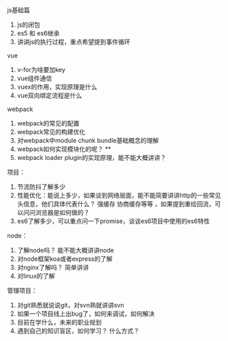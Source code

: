 js基础篇

1. js的闭包
2. es5 和 es6继承
3. 讲讲js的执行过程，重点希望提到事件循环

vue

1. v-for为啥要加key
2. vue组件通信
3. vuex的作用，实现原理是什么
4. vue双向绑定流程是什么
   
webpack

1. webpack的常见的配置
2. webpack常见的构建优化
3. 对webpack中module chunk bundle基础概念的理解
4. webpack如何实现模块化的呢？ **
5. webpack loader plugin的实现原理，能不能大概讲讲？

项目：

1. 节流防抖了解多少
2. 性能优化：能说上多少，如果谈到网络层面，能不能简要讲讲http的一些常见头信息，他们具体代表什么？ 强缓存 协商缓存等等 ，如果提到重绘回流，可以问问浏览器是如何做的？ 
3. es6了解多少，可以重点问一下promise，谈谈es6项目中使用的es6特性


node：

1. 了解node吗？ 能不能大概讲讲node
2. 对node框架koa或者express的了解
3. 对nginx了解吗？ 简单讲讲
4. 对linux的了解
   
管理项目：

1. 对git熟悉就说说git，对svn熟就讲讲svn
2. 如果一个项目线上出bug了，如何来调试，如何解决
3. 目前在学什么，未来的职业规划
4. 遇到自己的知识盲区，如何学习？ 什么方式？ 